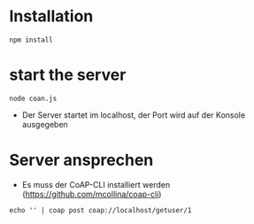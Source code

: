 # Installation
```
npm install
```

# start the server
```
node coan.js
```
* Der Server startet im localhost, der Port wird auf der Konsole ausgegeben

# Server ansprechen
* Es muss der CoAP-CLI installiert werden (https://github.com/mcollina/coap-cli)
```
echo '' | coap post coap://localhost/getuser/1
```